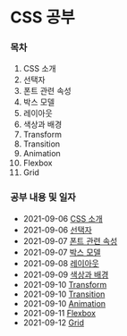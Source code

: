 # CSS 공부 

### 목차

1. CSS 소개
2. 선택자
3. 폰트 관련 속성 
4. 박스 모델
5. 레이아웃
6. 색상과 배경
7. Transform
8. Transition
9. Animation
10. Flexbox
11. Grid

### 공부 내용 및 일자 

- 2021-09-06 [CSS 소개](./css/README.md)
- 2021-09-06 [선택자](./selector/README.md)
- 2021-09-07 [폰트 관련 속성](./font/README.md)
- 2021-09-07 [박스 모델](./boxmodel/README.md)
- 2021-09-08 [레이아웃](./layout/README.md)
- 2021-09-09 [색상과 배경](./color-background/README.md)
- 2021-09-10 [Transform](./transform/README.md)
- 2021-09-10 [Transition](./transition/README.md)
- 2021-09-10 [Animation](./animation/README.md)
- 2021-09-11 [Flexbox](./flexbox/README.md)
- 2021-09-12 [Grid](./grid/README.md)
